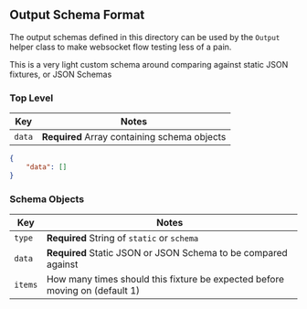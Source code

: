 ## Output Schema Format

The output schemas defined in this directory can be used by the `Output` helper class to
make websocket flow testing less of a pain.

This is a very light custom schema around comparing against static JSON fixtures, or JSON Schemas

### Top Level

| Key    | Notes |
| ------ | ----- |
| `data` | **Required** Array containing schema objects |

```json
{
    "data": []
}
```

### Schema Objects

| Key       | Notes |
| --------- | ----- |
| `type`    | **Required** String of `static` or `schema` |
| `data`    | **Required** Static JSON  or JSON Schema to be compared against |
| `items`   | How many times should this fixture be expected  before moving on (default 1) |
